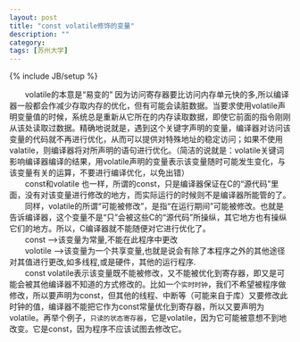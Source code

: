 ```yaml
---
layout: post
title: "const volatile修饰的变量"
description: ""
category:
tags: [苏州大学]
---
```

{% include JB/setup %}

　　volatile的本意是“易变的” 因为访问寄存器要比访问内存单元快的多,所以编译器一般都会作减少存取内存的优化，但有可能会读脏数据。当要求使用volatile声明变量值的时候，系统总是重新从它所在的内存读取数据，即使它前面的指令刚刚从该处读取过数据。精确地说就是，遇到这个关键字声明的变量，编译器对访问该变量的代码就不再进行优化，从而可以提供对特殊地址的稳定访问；如果不使用valatile，则编译器将对所声明的语句进行优化。（简洁的说就是：volatile关键词影响编译器编译的结果，用volatile声明的变量表示该变量随时可能发生变化，与该变量有关的运算，不要进行编译优化，以免出错）  
　　const和volatile 也一样，所谓的const，只是编译器保证在C的“源代码”里面，没有对该变量进行修改的地方，而实际运行的时候则不是编译器所能管的了。  
　　同样，volatile的所谓“可能被修改”，是指“在运行期间”可能被修改。也就是告诉编译器，这个变量不是“只”会被这些C的“源代码”所操纵，其它地方也有操纵它们的地方。所以，C编译器就不能随便对它进行优化了。  
　　const    -->该变量为常量,不能在此程序中更改  
　　volotile -->该变量为一个共享变量,也就是说会有除了本程序之外的其他途径对其值进行更改,如多线程,或是硬件，其他的运行程序.    
　　const volatile表示该变量既不能被修改，又不能被优化到寄存器，即又是可能会被其他编译器不知道的方式修改的。比如一个`实时时钟`，我们不希望被程序做修改，所以要声明为const，但其他的线程、中断等（可能来自于库）又要修改此时钟的值，编译器不能把它作为const常量优化到寄存器，所以又要声明为volatile。再举个例子，`只读的状态寄存器`，它是volatile，因为它可能被意想不到地改变。它是const，因为程序不应该试图去修改它。
